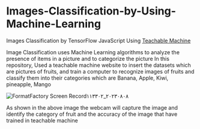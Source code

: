 # Images-Classification-by-Using-Machine-Learning
Images Classification by TensorFlow JavaScript Using [Teachable Machine](https://teachablemachine.withgoogle.com/) 

Image Classification uses Machine Learning algorithms to analyze the presence of items in a picture and to categorize the picture
In this repository, Used a teachable machine website to insert the datasets which are pictures of fruits, and train a computer to recognize  images of fruits and classify  them into their categories which are Banana, Apple, Kiwi, pineapple, Mango

![FormatFactory Screen Record٢٠٢٣٠٨٠٨_١١٣٣٠٢](https://github.com/ya77ya/Images-Classification-by-Using-Machine-Learning/assets/90250848/4eda52c5-690e-4b04-ab8a-ffff5224228b)

As shown in the above image the webcam will capture the image and identify the category of fruit and the accuracy of the image that have trained in teachable machine
